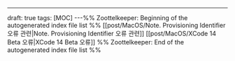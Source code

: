 ---
draft: true
tags: [MOC]
---%% Zoottelkeeper: Beginning of the autogenerated index file list  %%
 [[post/MacOS/Note. Provisioning Identifier 오류 관련|Note. Provisioning Identifier 오류 관련]]
 [[post/MacOS/XCode 14 Beta 오류|XCode 14 Beta 오류]]
%% Zoottelkeeper: End of the autogenerated index file list  %%
